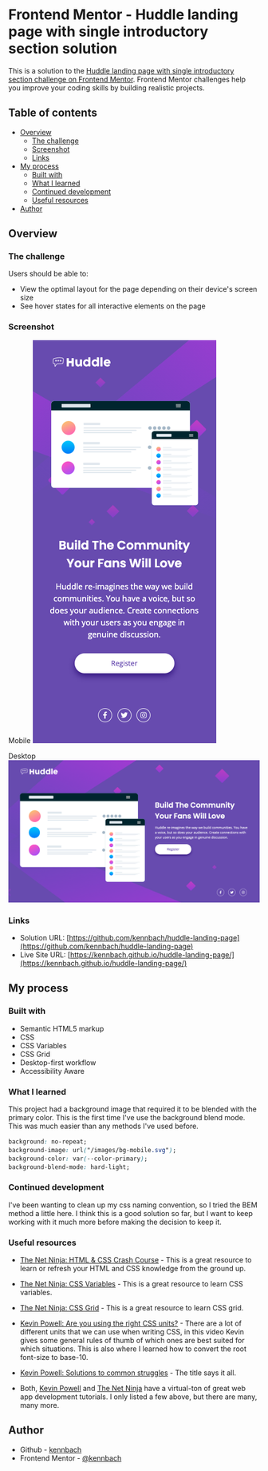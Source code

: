 # Frontend Mentor - Huddle landing page with single introductory section solution

This is a solution to the [Huddle landing page with single introductory section challenge on Frontend Mentor](https://www.frontendmentor.io/challenges/huddle-landing-page-with-a-single-introductory-section-B_2Wvxgi0). Frontend Mentor challenges help you improve your coding skills by building realistic projects.

## Table of contents

- [Overview](#overview)
  - [The challenge](#the-challenge)
  - [Screenshot](#screenshot)
  - [Links](#links)
- [My process](#my-process)
  - [Built with](#built-with)
  - [What I learned](#what-i-learned)
  - [Continued development](#continued-development)
  - [Useful resources](#useful-resources)
- [Author](#author)

## Overview

### The challenge

Users should be able to:

- View the optimal layout for the page depending on their device's screen size
- See hover states for all interactive elements on the page

### Screenshot

Mobile
![](screenshot-mobile.png)

Desktop
![](screenshot-desktop.png)

### Links

- Solution URL: [https://github.com/kennbach/huddle-landing-page](https://github.com/kennbach/huddle-landing-page)
- Live Site URL: [https://kennbach.github.io/huddle-landing-page/](https://kennbach.github.io/huddle-landing-page/)

## My process

### Built with

- Semantic HTML5 markup
- CSS
- CSS Variables
- CSS Grid
- Desktop-first workflow
- Accessibility Aware

### What I learned

This project had a background image that required it to be blended with the primary color. This is the first time I've use the background blend mode. This was much easier than any methods I've used before.

```css
background: no-repeat;
background-image: url("/images/bg-mobile.svg");
background-color: var(--color-primary);
background-blend-mode: hard-light;
```

### Continued development

I've been wanting to clean up my css naming convention, so I tried the BEM method a little here. I think this is a good solution so far, but I want to keep working with it much more before making the decision to keep it.

### Useful resources

- [The Net Ninja: HTML & CSS Crash Course](https://youtube.com/playlist?list=PL4cUxeGkcC9ivBf_eKCPIAYXWzLlPAm6G) - This is a great resource to learn or refresh your HTML and CSS knowledge from the ground up.

- [The Net Ninja: CSS Variables](https://youtube.com/playlist?list=PL4cUxeGkcC9ii5PB2UMyYH7QFZWfGnVgZ) - This is a great resource to learn CSS variables.

- [The Net Ninja: CSS Grid](https://youtube.com/playlist?list=PL4cUxeGkcC9itC4TxYMzFCfveyutyPOCY) - This is a great resource to learn CSS grid.

- [Kevin Powell: Are you using the right CSS units?](https://youtu.be/N5wpD9Ov_To) - There are a lot of different units that we can use when writing CSS, in this video Kevin gives some general rules of thumb of which ones are best suited for which situations. This is also where I learned how to convert the root font-size to base-10.

- [Kevin Powell: Solutions to common struggles](https://www.youtube.com/playlist?list=PL4-IK0AVhVjMbyomzxwNOECQwioJLxX6n) - The title says it all.

- Both, [Kevin Powell](https://www.youtube.com/kepowob) and [The Net Ninja](https://www.youtube.com/c/TheNetNinja) have a virtual-ton of great web app development tutorials. I only listed a few above, but there are many, many more.

## Author

- Github - [kennbach](https://github.com/kennbach)
- Frontend Mentor - [@kennbach](https://www.frontendmentor.io/profile/kennbach)
